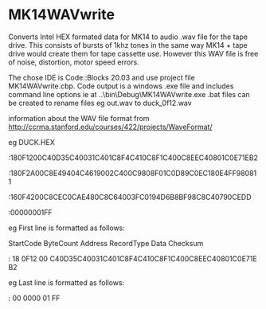 # MK14WAVwrite
Converts Intel HEX formated data for MK14 to audio .wav file for the tape drive.
This consists of bursts of 1khz tones in the same way MK14 + tape drive would create them for tape cassette use.
However this WAV file is free of noise, distortion, motor speed errors.

The chose IDE is Code::Blocks 20.03 and use project file MK14WAVwrite.cbp.
Code output is a windows .exe file and includes command line options
ie at ..\bin\Debug\MK14WAVwrite.exe
.bat files can be created to rename files eg out.wav to duck_0f12.wav


information about the WAV file format from
    http://ccrma.stanford.edu/courses/422/projects/WaveFormat/
    
eg DUCK.HEX

:180F1200C40D35C40031C401C8F4C410C8F1C400C8EEC40801C0E71EB2

:180F2A00C8E49404C4619002C400C9808F01C0D89C0EC180E4FF980811

:160F4200C8CEC0CAE480C8C64003FC0194D6B8BF98C8C40790CEDD

:00000001FF

eg First line is formatted as follows:

StartCode   ByteCount   Address   RecordType   Data                                             Checksum

:           18          0F12      00           C40D35C40031C401C8F4C410C8F1C400C8EEC40801C0E71E B2

eg Last line is formatted as follows:

:           00          0000      01                                                            FF
